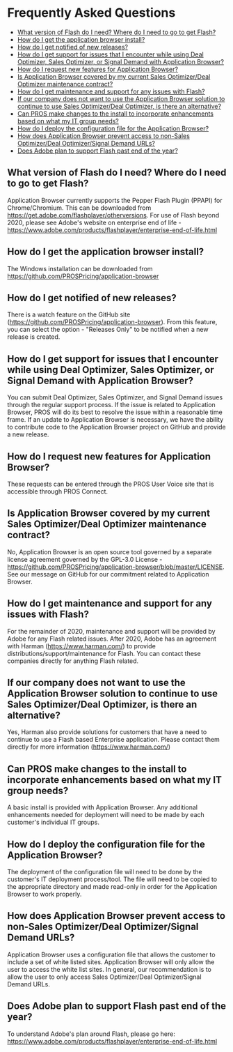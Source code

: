 # Frequently Asked Questions

- [What version of Flash do I need? Where do I need to go to get Flash?](#What-version-of-Flash-do-I-need?-Where-do-I-need-to-go-to-get-Flash?)
- [How do I get the application browser install?](#How-do-I-get-the-application-browser-install?)
- [How do I get notified of new releases?](#How-do-I-get-notified-of-new-releases?)
- [How do I get support for issues that I encounter while using Deal Optimizer, Sales Optimizer, or Signal Demand with Application Browser?](#How-do-I-get-support-for-issues-that-encounter-while-using-Deal-Optimizer,-Sales-Optimizer,-or-Signal-Demand-with-Application-Browser?)
- [How do I request new features for Application Browser?](#How-do-I-request-new-features-for-Application-Browser?)
- [Is Application Browser covered by my current Sales Optimizer/Deal Optimizer maintenance contract?](#Is-Application-Browser-covered-by-my-current-Sales-Optimizer/Deal-Optimizer-maintenance-contract?)
- [How do I get maintenance and support for any issues with Flash?](#How-do-I-get-maintenance-and-support-for-any-issues-with-Flash?)
- [If our company does not want to use the Application Browser solution to continue to use Sales Optimizer/Deal Optimizer, is there an alternative?](#If-our-company-does-not-want-to-use-the-Application-Browser-solution-to-continue-to-use-Sales-Optimizer/Deal-Optimizer,-is-there-an-alternative?)
- [Can PROS make changes to the install to incorporate enhancements based on what my IT group needs?](#Can-PROS-make-changes-to-the-install-to-incorporate-enhancements-based-on-what-my-IT-group-needs?)
- [How do I deploy the configuration file for the Application Browser?](#How-do-I-deploy-the-configuration-file-for-the-Application-Browser?)
- [How does Application Browser prevent access to non-Sales Optimizer/Deal Optimizer/Signal Demand URLs?](#How-does-Application-Browser-prevent-access-to-non-Sales-Optimizer/Deal-Optimizer/Signal-Demand-URLs?)
- [Does Adobe plan to support Flash past end of the year?](#Does-Adobe-plan-to-support-Flash-past-end-of-the-year?)

## What version of Flash do I need? Where do I need to go to get Flash?
Application Browser currently supports the Pepper Flash Plugin (PPAPI) for Chrome/Chromium. This can be downloaded from https://get.adobe.com/flashplayer/otherversions.
For use of Flash beyond 2020, please see Adobe's website on enterprise end of life - https://www.adobe.com/products/flashplayer/enterprise-end-of-life.html

## How do I get the application browser install?
The Windows installation can be downloaded from https://github.com/PROSPricing/application-browser

## How do I get notified of new releases?
There is a watch feature on the GitHub site (https://github.com/PROSPricing/application-browser). From this feature, you can select the option - "Releases Only" to be notified when a new release is created.

## How do I get support for issues that I encounter while using Deal Optimizer, Sales Optimizer, or Signal Demand with Application Browser?
You can submit Deal Optimizer, Sales Optimizer, and Signal Demand issues through the regular support process. If the issue is related to Application Browser, PROS will do its best to resolve the issue within a reasonable time frame. If an update to Application Browser is necessary, we have the ability to contribute code to the Application Browser project on GitHub and provide a new release.

## How do I request new features for Application Browser?
These requests can be entered through the PROS User Voice site that is accessible through PROS Connect.

## Is Application Browser covered by my current Sales Optimizer/Deal Optimizer maintenance contract?
No, Application Browser is an open source tool governed by a separate license agreement governed by the GPL-3.0 License - https://github.com/PROSPricing/application-browser/blob/master/LICENSE. See our message on GitHub for our commitment related to Application Browser.

## How do I get maintenance and support for any issues with Flash?
For the remainder of 2020, maintenance and support will be provided by Adobe for any Flash related issues. After 2020, Adobe has an agreement with Harman (https://www.harman.com/) to provide distributions/support/maintenance for Flash. You can contact these companies directly for anything Flash related.

## If our company does not want to use the Application Browser solution to continue to use Sales Optimizer/Deal Optimizer, is there an alternative?
Yes, Harman also provide solutions for customers that have a need to continue to use a Flash based Enterprise application.  Please contact them directly for more information (https://www.harman.com/)

## Can PROS make changes to the install to incorporate enhancements based on what my IT group needs?
A basic install is provided with Application Browser. Any additional enhancements needed for deployment will need to be made by each customer's individual IT groups.

## How do I deploy the configuration file for the Application Browser?
The deployment of the configuration file will need to be done by the customer's IT deployment process/tool. The file will need to be copied to the appropriate directory and made read-only in order for the Application Browser to work properly.

## How does Application Browser prevent access to non-Sales Optimizer/Deal Optimizer/Signal Demand URLs?
Application Browser uses a configuration file that allows the customer to include a set of white listed sites.  Application Browser will only allow the user to access the white list sites. In general, our recommendation is to allow the user to only access Sales Optimizer/Deal Optimizer/Signal Demand URLs.

## Does Adobe plan to support Flash past end of the year?
To understand Adobe's plan around Flash, please go here:
https://www.adobe.com/products/flashplayer/enterprise-end-of-life.html





